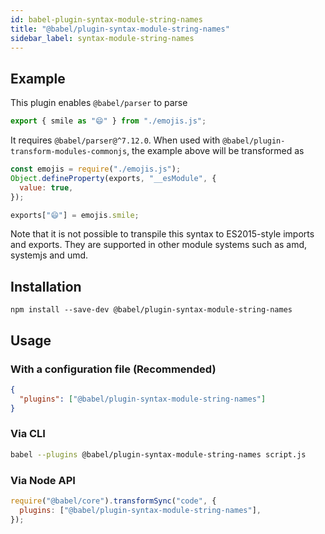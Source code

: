 ```yaml
---
id: babel-plugin-syntax-module-string-names
title: "@babel/plugin-syntax-module-string-names"
sidebar_label: syntax-module-string-names
---
```


## Example

This plugin enables `@babel/parser` to parse

```js title="JavaScript"
export { smile as "😄" } from "./emojis.js";
```

It requires `@babel/parser@^7.12.0`. When used with `@babel/plugin-transform-modules-commonjs`, the example above will be transformed as

```js title="JavaScript"
const emojis = require("./emojis.js");
Object.defineProperty(exports, "__esModule", {
  value: true,
});

exports["😄"] = emojis.smile;
```

Note that it is not possible to transpile this syntax to ES2015-style imports and exports. They are supported in other module systems such as amd, systemjs and umd.

## Installation

```shell npm2yarn
npm install --save-dev @babel/plugin-syntax-module-string-names
```

## Usage

### With a configuration file (Recommended)

```json title="babel.config.json"
{
  "plugins": ["@babel/plugin-syntax-module-string-names"]
}
```

### Via CLI

```sh title="Shell"
babel --plugins @babel/plugin-syntax-module-string-names script.js
```

### Via Node API

```js title="JavaScript"
require("@babel/core").transformSync("code", {
  plugins: ["@babel/plugin-syntax-module-string-names"],
});
```
